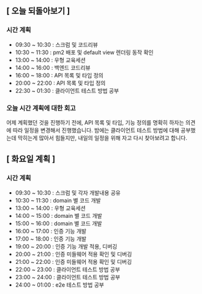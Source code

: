 ## [ 오늘 되돌아보기 ]

### 시간 계획

- 09:30 ~ 10:30 : 스크럼 및 코드리뷰
- 10:30 ~ 11:30 : pm2 배포 및 default view 렌더링 동작 확인
- 13:00 ~ 14:00 : 우형 교육세션
- 14:00 ~ 16:00 : 백엔드 코드리뷰
- 16:00 ~ 18:00 : API 목록 및 타입 정의
- 20:00 ~ 22:00 : API 목록 및 타입 정의
- 22:30 ~ 01:30 : 클라이언트 테스트 방법 공부

### 오늘 시간 계획에 대한 회고

어제 계획했던 것을 진행하기 전에, API 목록 및 타입, 기능 정의를 명확히 하자는 의견에 따라
일정을 변경해서 진행했습니다. 밤에는 클라이언트 테스트 방법에 대해 공부했는데
막히는게 많아서 힘들지만, 내일의 일정을 위해 자고 다시 찾아보려고 합니다.

## [ 화요일 계획 ]

### 시간 계획

- 09:30 ~ 10:30 : 스크럼 및 각자 개발내용 공유
- 10:30 ~ 11:30 : domain 별 코드 개발
- 13:00 ~ 14:00 : 우형 교육세션
- 14:00 ~ 15:00 : domain 별 코드 개발
- 15:00 ~ 16:00 : domain 별 코드 개발
- 16:00 ~ 17:00 : 인증 기능 개발
- 17:00 ~ 18:00 : 인증 기능 개발
- 19:00 ~ 20:00 : 인증 기능 개발 적용, 디버깅
- 20:00 ~ 21:00 : 인증 미들웨어 적용 확인 및 디버깅
- 21:00 ~ 22:00 : 인증 미들웨어 적용 확인 및 디버깅
- 22:00 ~ 23:00 : 클라이언트 테스트 방법 공부
- 23:00 ~ 24:00 : 클라이언트 테스트 방법 공부
- 24:00 ~ 01:00 : e2e 테스트 방법 공부
